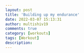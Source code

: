 ```yaml
---
layout: post
title: 'Building up my endurance'
date: 2022-03-07 15:13:31
author: multishiv19
comments: true
category: [workouts]
tags: [Workout]
description: 
---
```


<div width='100%' class='strava-embed-placeholder' data-embed-type='activity' data-embed-id='6785352589'></div>
<script src='https://strava-embeds.com/embed.js'></script>
